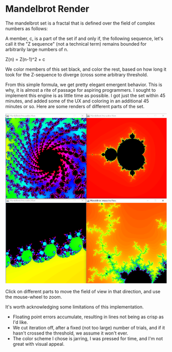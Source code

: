 # Mandelbrot Render

The mandelbrot set is a fractal that is defined over the field of complex numbers as follows:

A member, c, is a part of the set if and only if, the following sequence, let's call it the "Z sequence" (not a technical term) remains bounded for arbitrarily large numbers of n.

Z(n) = Z(n-1)^2 + c

We color members of this set black, and color the rest, based on how long it took for the Z-sequence to diverge (cross some arbitrary threshold.

From this simple formula, we get pretty elegant emergent behavior. This is why, it is almost a rite of passage for aspiring programmers. I sought to implement this engine is as little time as possible. I got just the set within 45 minutes, and added some of the UX and coloring in an additional 45 minutes or so. Here are some renders of different parts of the set.

![alt tag](https://github.com/rjhunjhunwala/Mandelbrot/blob/master/renders.png)

Click on different parts to move the field of view in that direction, and use the mouse-wheel to zoom.

It's worth acknowledging some limitations of this implementation. 

<ul>
<li>Floating point errors accumulate, resulting in lines not being as crisp as I'd like.</li>
<li>We cut iteration off, after a fixed (not too large) number of trials, and if it hasn't crossed the threshold, we assume it won't ever.</li>
<li>The color scheme I chose is jarring, I was pressed for time, and I'm not great with visual appeal.</li>
</ul>

